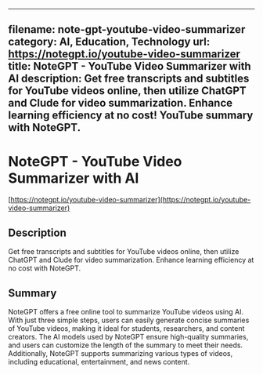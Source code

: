 
---
filename: note-gpt-youtube-video-summarizer
category: AI, Education, Technology
url: https://notegpt.io/youtube-video-summarizer
title: NoteGPT - YouTube Video Summarizer with AI
description: Get free transcripts and subtitles for YouTube videos online, then utilize ChatGPT and Clude for video summarization. Enhance learning efficiency at no cost! YouTube summary with NoteGPT.
---

# NoteGPT - YouTube Video Summarizer with AI

[https://notegpt.io/youtube-video-summarizer](https://notegpt.io/youtube-video-summarizer)

## Description

Get free transcripts and subtitles for YouTube videos online, then utilize ChatGPT and Clude for video summarization. Enhance learning efficiency at no cost with NoteGPT.

## Summary

NoteGPT offers a free online tool to summarize YouTube videos using AI. With just three simple steps, users can easily generate concise summaries of YouTube videos, making it ideal for students, researchers, and content creators. The AI models used by NoteGPT ensure high-quality summaries, and users can customize the length of the summary to meet their needs. Additionally, NoteGPT supports summarizing various types of videos, including educational, entertainment, and news content.
